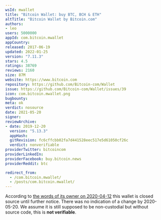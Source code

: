 ```yaml
---
wsId: mwallet
title: "Bitcoin Wallet: buy BTC, BCH & ETH"
altTitle: "Bitcoin Wallet by Bitcoin.com"
authors:
- leo
users: 5000000
appId: com.bitcoin.mwallet
appCountry: 
released: 2017-06-19
updated: 2022-01-25
version: "7.11.3"
stars: 4.5
ratings: 38769
reviews: 2160
size: 87M
website: https://www.bitcoin.com
repository: https://github.com/Bitcoin-com/Wallet
issue: https://github.com/Bitcoin-com/Wallet/issues/39
icon: com.bitcoin.mwallet.png
bugbounty: 
meta: ok
verdict: nosource
date: 2021-05-20
signer: 
reviewArchive:
- date: 2019-12-20
  version: "5.13.3"
  appHash: 
  gitRevision: fc6cffcbb02fa7d441528eec517e5d61050cf26c
  verdict: nonverifiable
providerTwitter: bitcoincom
providerLinkedIn: 
providerFacebook: buy.bitcoin.news
providerReddit: btc

redirect_from:
  - /com.bitcoin.mwallet/
  - /posts/com.bitcoin.mwallet/
---
```


According to
[the words of its owner on 2020-04-12](https://www.reddit.com/r/btc/comments/g04ece/bitcoincom_wallet_app_is_still_closed_source/fn7rlvy/)
this wallet is closed source until further notice. There was no indication of a
change by 2020-05-20. We assume it is still
supposed to be non-custodial but without source code, this is **not verifiable**.

